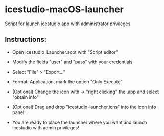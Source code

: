# icestudio-macOS-launcher
Script for launch icestudio app with administrator privileges

Instructions:
-------------

- Open icestudio_Launcher.scpt with "Script editor"
- Modify the fields "user" and "pass" with your credentials
- Select "File" > "Export..."
- Format: Application, mark the option "Only Execute"

- (Optional) Change the icon with -> "right clicking" the .app and select "obtain info"
- (Optional) Drag and drop "icestudio-launcher.icns" into the icon info panel.

- You are ready to place the launcher where you want and launch icestudio with admin privileges!
